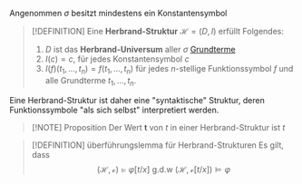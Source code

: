 Angenommen $\sigma$ besitzt mindestens ein Konstantensymbol

>[!DEFINITION]
>Eine __Herbrand-Struktur__ $\mathcal H = (D, I)$ erfüllt Folgendes:
>1. $D$ ist das __Herbrand-Universum__ aller $\sigma$ [Grundterme](Grundterme.md)
>2. $I(c) = c$, für jedes Konstantensymbol $c$
>3. $I(f)(t_1, \dots, t_n) = f(t_1, \dots, t_n)$ für jedes $n$-stellige Funktionssymbol $f$ und alle Grundterme $t_1, \dots, t_n$.

Eine Herbrand-Struktur ist daher eine "syntaktische" Struktur, deren Funktionssymbole "als sich selbst" interpretiert werden.


>[!NOTE] Proposition
>Der Wert $\textbf{t}$ von $t$ in einer Herbrand-Struktur ist $t$

>[!DEFINITION] überführungslemma für Herbrand-Strukturen
> Es gilt, dass
> $$(\mathcal H, \mathcal v) \vDash \varphi[t/x] \text{ g.d.w } (\mathcal H, \mathcal v[t/x]) \vDash \varphi$$

